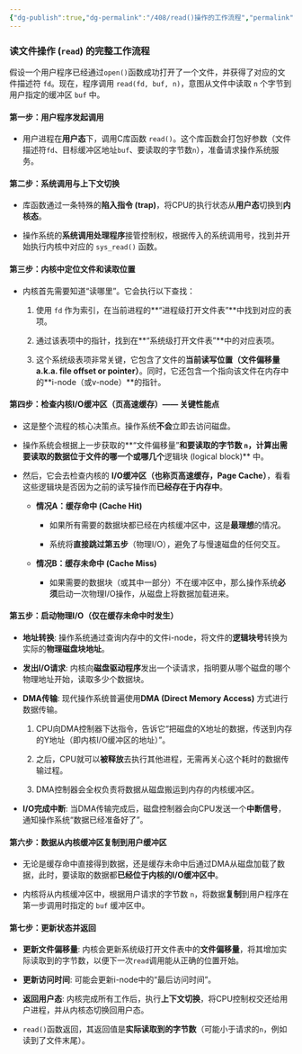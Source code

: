 ```yaml
---
{"dg-publish":true,"dg-permalink":"/408/read()操作的工作流程","permalink":"/408/read()操作的工作流程/"}
---
```



### **读文件操作 (`read`) 的完整工作流程**

假设一个用户程序已经通过`open()`函数成功打开了一个文件，并获得了对应的文件描述符 `fd`。现在，程序调用 `read(fd, buf, n)`，意图从文件中读取 `n` 个字节到用户指定的缓冲区 `buf` 中。

#### **第一步：用户程序发起调用**

- 用户进程在**用户态**下，调用C库函数 `read()`。这个库函数会打包好参数（文件描述符`fd`、目标缓冲区地址`buf`、要读取的字节数`n`），准备请求操作系统服务。
    

#### **第二步：系统调用与上下文切换**

- 库函数通过一条特殊的**陷入指令 (trap)**，将CPU的执行状态从**用户态**切换到**内核态**。
    
- 操作系统的**系统调用处理程序**接管控制权，根据传入的系统调用号，找到并开始执行内核中对应的 `sys_read()` 函数。
    

#### **第三步：内核中定位文件和读取位置**

- 内核首先需要知道“读哪里”。它会执行以下查找：
    
    1. 使用 `fd` 作为索引，在当前进程的**“进程级打开文件表”**中找到对应的表项。
        
    2. 通过该表项中的指针，找到在**“系统级打开文件表”**中的对应表项。
        
    3. 这个系统级表项非常关键，它包含了文件的**当前读写位置（文件偏移量 a.k.a. file offset or pointer）**。同时，它还包含一个指向该文件在内存中的**i-node（或v-node）**的指针。
        

#### **第四步：检查内核I/O缓冲区（页高速缓存）—— 关键性能点**

- 这是整个流程的核心决策点。操作系统**不会**立即去访问磁盘。
    
- 操作系统会根据上一步获取的**“文件偏移量”**和要读取的字节数 `n`，计算出需要读取的数据位于文件的哪一个或哪几个**逻辑块 (logical block)** 中。
    
- 然后，它会去检查内核的 **I/O缓冲区（也称页高速缓存，Page Cache）**，看看这些逻辑块是否因为之前的读写操作而**已经存在于内存中**。
    
    - **情况A：缓存命中 (Cache Hit)**
        
        - 如果所有需要的数据块都已经在内核缓冲区中，这是**最理想**的情况。
            
        - 系统将**直接跳过第五步**（物理I/O），避免了与慢速磁盘的任何交互。
            
    - **情况B：缓存未命中 (Cache Miss)**
        
        - 如果需要的数据块（或其中一部分）不在缓冲区中，那么操作系统**必须**启动一次物理I/O操作，从磁盘上将数据加载进来。
            

#### **第五步：启动物理I/O（仅在缓存未命中时发生）**

- **地址转换**: 操作系统通过查询内存中的文件i-node，将文件的**逻辑块号**转换为实际的**物理磁盘块地址**。
    
- **发出I/O请求**: 内核向**磁盘驱动程序**发出一个读请求，指明要从哪个磁盘的哪个物理地址开始，读取多少个数据块。
    
- **DMA传输**: 现代操作系统普遍使用**DMA (Direct Memory Access)** 方式进行数据传输。
    
    1. CPU向DMA控制器下达指令，告诉它“把磁盘的X地址的数据，传送到内存的Y地址（即内核I/O缓冲区的地址）”。
        
    2. 之后，CPU就可以**被释放**去执行其他进程，无需再关心这个耗时的数据传输过程。
        
    3. DMA控制器会全权负责将数据从磁盘搬运到内存的内核缓冲区。
        
- **I/O完成中断**: 当DMA传输完成后，磁盘控制器会向CPU发送一个**中断信号**，通知操作系统“数据已经准备好了”。
    

#### **第六步：数据从内核缓冲区复制到用户缓冲区**

- 无论是缓存命中直接得到数据，还是缓存未命中后通过DMA从磁盘加载了数据，此时，要读取的数据都**已经位于内核的I/O缓冲区中**。
    
- 内核将从内核缓冲区中，根据用户请求的字节数 `n`，将数据**复制**到用户程序在第一步调用时指定的 `buf` 缓冲区中。
    

#### **第七步：更新状态并返回**

- **更新文件偏移量**: 内核会更新系统级打开文件表中的**文件偏移量**，将其增加实际读取到的字节数，以便下一次`read`调用能从正确的位置开始。
    
- **更新访问时间**: 可能会更新i-node中的“最后访问时间”。
    
- **返回用户态**: 内核完成所有工作后，执行**上下文切换**，将CPU控制权交还给用户进程，并从内核态切换回用户态。
    
- `read()`函数返回，其返回值是**实际读取到的字节数**（可能小于请求的`n`，例如读到了文件末尾）。
    

